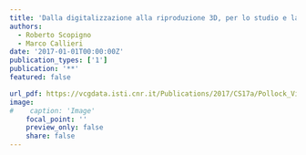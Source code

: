 ```yaml
---
title: 'Dalla digitalizzazione alla riproduzione 3D, per lo studio e la presentazione di un’opera di arte moderna'
authors:
  - Roberto Scopigno
  - Marco Callieri
date: '2017-01-01T00:00:00Z'
publication_types: ['1']
publication: '**'
featured: false

url_pdf: https://vcgdata.isti.cnr.it/Publications/2017/CS17a/Pollock_Vicenza_callieri_scopigno.pdf
image:
#    caption: 'Image'
    focal_point: ''
    preview_only: false
    share: false
---
```

